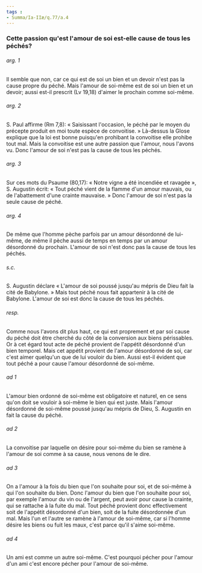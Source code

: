 ```yaml
---
tags : 
- Summa/Ia-IIæ/q.77/a.4
---
```


### Cette passion qu'est l'amour de soi est-elle cause de tous les péchés?

###### arg. 1
Il semble que non, car ce qui est de soi un bien et un devoir n'est pas la cause propre du péché. Mais l'amour de soi-même est de soi un bien et un devoir; aussi est-il prescrit (Lv 19,18) d'aimer le prochain comme soi-même. 

###### arg. 2
S. Paul affirme (Rm 7,8): « Saisissant l'occasion, le péché par le moyen du précepte produit en moi toute espèce de convoitise. » Là-dessus la Glose explique que la loi est bonne puisqu'en prohibant la convoitise elle prohibe tout mal. Mais la convoitise est une autre passion que l'amour, nous l'avons vu. Donc l'amour de soi n'est pas la cause de tous les péchés. 

###### arg. 3
Sur ces mots du Psaume (80,17): « Notre vigne a été incendiée et ravagée », S. Augustin écrit: « Tout péché vient de la flamme d'un amour mauvais, ou de l'abattement d'une crainte mauvaise. » Donc l'amour de soi n'est pas la seule cause de péché. 

###### arg. 4
De même que l'homme pèche parfois par un amour désordonné de lui-même, de même il pèche aussi de temps en temps par un amour désordonné du prochain. L'amour de soi n'est donc pas la cause de tous les péchés. 

###### s.c.
S. Augustin déclare « L'amour de soi poussé jusqu'au mépris de Dieu fait la cité de Babylone. » Mais tout péché nous fait appartenir à la cité de Babylone. L'amour de soi est donc la cause de tous les péchés. 

###### resp.
Comme nous l'avons dit plus haut, ce qui est proprement et par soi cause du péché doit être cherché du côté de la conversion aux biens périssables. Or à cet égard tout acte de péché provient de l'appétit désordonné d'un bien temporel. Mais cet appétit provient de l'amour désordonné de soi, car c'est aimer quelqu'un que de lui vouloir du bien. Aussi est-il évident que tout péché a pour cause l'amour désordonné de soi-même. 

###### ad 1
L'amour bien ordonné de soi-même est obligatoire et naturel, en ce sens qu'on doit se vouloir à soi-même le bien qui est juste. Mais l'amour désordonné de soi-même poussé jusqu'au mépris de Dieu, S. Augustin en fait la cause du péché. 

###### ad 2
La convoitise par laquelle on désire pour soi-même du bien se ramène à l'amour de soi comme à sa cause, nous venons de le dire. 

###### ad 3
On a l'amour à la fois du bien que l'on souhaite pour soi, et de soi-même à qui l'on souhaite du bien. Donc l'amour du bien que l'on souhaite pour soi, par exemple l'amour du vin ou de l'argent, peut avoir pour cause la crainte, qui se rattache à la fuite du mal. Tout péché provient donc effectivement soit de l'appétit désordonné d'un bien, soit de la fuite désordonnée d'un mal. Mais l'un et l'autre se ramène à l'amour de soi-même, car si l'homme désire les biens ou fuit les maux, c'est parce qu'il s'aime soi-même. 

###### ad 4
Un ami est comme un autre soi-même. C'est pourquoi pécher pour l'amour d'un ami c'est encore pécher pour l'amour de soi-même. 

